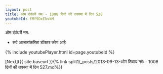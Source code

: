 ```yaml
---
layout: post
title: ओम दंवंथर्ये नमः - 1008 दिनों की तपस्या में दिन 528
youtubeId: fMf9DxEkvkM
---
```

 
 
 ओम दंवंथर्ये नमः  
 
 -  सर्व आजारांकरिता डॉक्टर कोण आहे 
 
  
 
  
 
 
 
 
 
 


{% include youtubePlayer.html id=page.youtubeId %}
 
[Next]({{ site.baseurl }}{% link  split1/_posts/2013-09-13-ओम शिवाय नमः - 1008 दिनों की तपस्या में दिन 527.md%})
 
